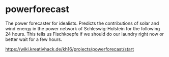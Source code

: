 # powerforecast
The power forecaster for idealists.
Predicts the contributions of solar and wind energy in the power network of Schleswig-Holstein for the following 24 hours. This tells us Fischkoepfe if we should do our laundry right now or better wait for a few hours.  

https://wiki.kreativhack.de/kh16/projects/powerforecast/start
